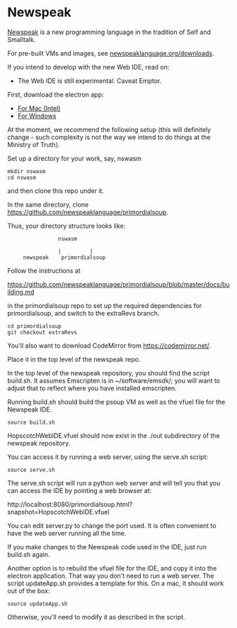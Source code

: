 # Newspeak

[Newspeak](http://www.newspeaklanguage.org/) is a new programming language in the tradition of Self and Smalltalk.

For pre-built VMs and images, see
[newspeaklanguage.org/downloads](http://www.newspeaklanguage.org/downloads).

If you intend to develop with the new Web IDE, read on:

* The Web IDE is still experimental. Caveat Emptor.

First, download the electron app:
* [For Mac (Intel)](https://newspeaklanguage.org/NewspeakIDE.app.zip)
* [For Windows](https://newspeaklanguage.org/newspeakIDE.zip)


At the moment, we recommend the following setup (this will
definitely change - such complexity is not the way we intend to do things at the
Ministry of Truth).

Set up a directory for your work, say, nswasm

```
mkdir nswasm
cd nswasm
```

and then clone this repo under it.

In the same directory, clone
https://github.com/newspeaklanguage/primordialsoup.

Thus, your directory structure looks like:

```
                nswasm

                |         |
     newspeak    primordialsoup
```


Follow the instructions at

https://github.com/newspeaklanguage/primordialsoup/blob/master/docs/building.md

in the primordialsoup repo to set up the required dependencies for
primordialsoup, and switch to the extraRevs branch.

```
cd primordialsoup
git checkout extraRevs
```

You'll also want to download CodeMirror from https://codemirror.net/.

Place it in the top level of the newspeak repo.

In the top level of the newspeak repository, you should find the script
build.sh. It assumes Emscripten is in ~/software/emsdk/; you will
want to adjust that to reflect where you have installed emscripten.

Running build.sh should build the psoup VM as well as  the vfuel file for
the Newspeak IDE. 

```
source build.sh
```

HopscotchWebIDE.vfuel should now exist in the ./out subdirectory of the
newspeak repository.

You can access it by running a web server, using the serve.sh script:

```
source serve.sh
```
The serve.sh script will run a python web server and will tell you that you
can access the IDE by pointing a web browser at:

http://localhost:8080/primordialsoup.html?snapshot=HopscotchWebIDE.vfuel

You can edit server.py to change the port used. It is often convenient to have the web server running all the time.

If you make changes to the Newspeak code used in the IDE, just run build.sh again.

Another option is to rebuild the vfuel file for the IDE, and copy it into
the electron application. That way you don't need to run a web server.
The script updateApp.sh provides a template for this. On a mac, it should work
out of the box:

```
source updateApp.sh
```

Otherwise, you'll need to modify it as described
in the script. 



